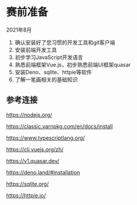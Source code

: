 # 赛前准备

2021年8月

1. 确认安装好了您习惯的开发工具和git客户端
2. 安装前端开发工具
3. 初步学习JavaScript开发语言
4. 熟悉前端框架Vue.js，初步熟悉前端UI框架quasar
5. 安装Deno、sqlite、httpie等软件
6. 了解一笔画相关的基础知识

## 参考连接

https://nodejs.org/

https://classic.yarnpkg.com/en/docs/install

https://www.typescriptlang.org/

https://cli.vuejs.org/zh/

https://v1.quasar.dev/

https://deno.land/#installation

https://sqlite.org/

https://httpie.io/

